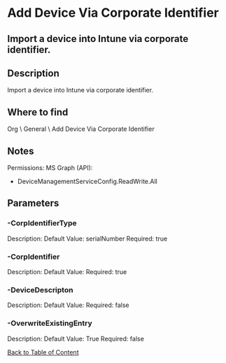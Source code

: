 # Add Device Via Corporate Identifier

## Import a device into Intune via corporate identifier.

## Description
Import a device into Intune via corporate identifier.

## Where to find
Org \ General \ Add Device Via Corporate Identifier

## Notes
Permissions: 
MS Graph (API):
- DeviceManagementServiceConfig.ReadWrite.All

## Parameters
### -CorpIdentifierType
Description: 
Default Value: serialNumber
Required: true

### -CorpIdentifier
Description: 
Default Value: 
Required: true

### -DeviceDescripton
Description: 
Default Value: 
Required: false

### -OverwriteExistingEntry
Description: 
Default Value: True
Required: false


[Back to Table of Content](../../../README.md)

